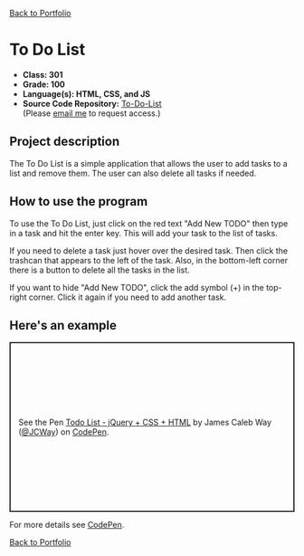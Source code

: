 [Back to Portfolio](./)

To Do List
===============

-   **Class: 301** 
-   **Grade: 100** 
-   **Language(s): HTML, CSS, and JS** 
-   **Source Code Repository:** [To-Do-List](https://github.com/JamesCalebWay/To-Do-List/tree/main)  
    (Please [email me](mailto:jcway@csustudent.net?subject=GitHub%20Access) to request access.)

## Project description

The To Do List is a simple application that allows the user to add tasks to a list and remove them. The user can also delete all tasks if needed.

## How to use the program

To use the To Do List, just click on the red text "Add New TODO" then type in a task and hit the enter key. This will add your task to the list of tasks.

If you need to delete a task just hover over the desired task. Then click the trashcan that appears to the left of the task. Also, in the bottom-left corner there is a button to delete all the tasks in the list.

If you want to hide "Add New TODO", click the add symbol (+) in the top-right corner. Click it again if you need to add another task.

## Here's an example

<codepen-embed penId="ab123r">
    <p class="codepen" data-height="300" data-theme-id="dark" data-default-tab="result" data-slug-hash="YzNyVxK" data-user="JCWay" style="height: 300px; box-sizing: border-box; display: flex; align-items: center; justify-content: center; border: 2px solid; margin: 1em 0; padding: 1em;">
      <span>See the Pen <a href="https://codepen.io/JCWay/pen/YzNyVxK">
      Todo List - jQuery + CSS + HTML</a> by James Caleb Way (<a href="https://codepen.io/JCWay">@JCWay</a>)
      on <a href="https://codepen.io">CodePen</a>.</span>
    </p>
    <script async src="https://cpwebassets.codepen.io/assets/embed/ei.js"></script>
</codepen-embed>


For more details see [CodePen](https://codepen.io/JCWay/pen/YzNyVxK).

[Back to Portfolio](./)
